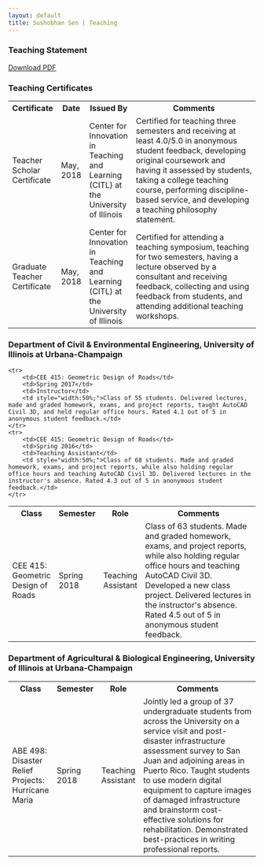 ```yaml
---
layout: default
title: Sushobhan Sen | Teaching
---
```


<div class="container">
	<div class="row">
		<div class="col-md-3 banner-custom">
			<h3 class="banner-title">Teaching Statement</h3>
			<a href="https://github.com/sushobhansen/Statements/blob/master/Teaching-Statement/sushobhan-sen-teaching-statement.pdf" target="_blank" class="banner-button"><i class="fa fa-cloud-download" aria-hidden="true"></i> Download PDF</a>
		</div><!--card-block-->
	</div><!--row-->
</div><!--container-->

### Teaching Certificates
<table class="table table-striped table-hover">
	<tr>
		<th>Certificate</th>
		<th>Date</th>
		<th>Issued By</th>
		<th>Comments</th>
	</tr>
	<tr>
		<td>Teacher Scholar Certificate</td>
		<td>May, 2018</td>
		<td>Center for Innovation in Teaching and Learning (CITL) at the University of Illinois</td>
		<td style="width:50%;">Certified for teaching three semesters and receiving at least 4.0/5.0 in anonymous student feedback, developing original coursework and having it assessed by students, taking a college teaching course, performing discipline-based service, and developing a teaching philosophy statement.</td>
	</tr>
	<tr>
		<td>Graduate Teacher Certificate</td>
		<td>May, 2018</td>
		<td>Center for Innovation in Teaching and Learning (CITL) at the University of Illinois</td>
		<td style="width:50%;">Certified for attending a teaching symposium, teaching for two semesters, having a lecture observed by a consultant and receiving feedback, collecting and using feedback from students, and attending additional teaching workshops.</td>
	</tr>
</table>

### Department of Civil & Environmental Engineering, University of Illinois at Urbana-Champaign
<table class="table table-striped table-hover">
	<tr>
		<th>Class</th>
		<th>Semester</th>
		<th>Role</th>
		<th>Comments</th>
	</tr>
	<tr>
		<td>CEE 415: Geometric Design of Roads</td>
		<td>Spring 2018</td>
		<td>Teaching Assistant</td>
		<td style="width:50%;">Class of 63 students. Made and graded homework, exams, and project reports, while also holding regular office hours and teaching AutoCAD Civil 3D. Developed a new class project. Delivered lectures in the instructor's absence. Rated 4.5 out of 5 in anonymous student feedback.</td>
	</tr>
	
	<tr>
		<td>CEE 415: Geometric Design of Roads</td>
		<td>Spring 2017</td>
		<td>Instructor</td>
		<td style="width:50%;">Class of 55 students. Delivered lectures, made and graded homework, exams, and project reports, taught AutoCAD Civil 3D, and held regular office hours. Rated 4.1 out of 5 in anonymous student feedback.</td>
	</tr>
	<tr>
		<td>CEE 415: Geometric Design of Roads</td>
		<td>Spring 2016</td>
		<td>Teaching Assistant</td>
		<td style="width:50%;">Class of 68 students. Made and graded homework, exams, and project reports, while also holding regular office hours and teaching AutoCAD Civil 3D. Delivered lectures in the instructor's absence. Rated 4.3 out of 5 in anonymous student feedback.</td>
	</tr>
</table>

### Department of Agricultural & Biological Engineering, University of Illinois at Urbana-Champaign
<table class="table table-striped table-hover">
	<tr>
		<th>Class</th>
		<th>Semester</th>
		<th>Role</th>
		<th>Comments</th>
	</tr>
	<tr>
		<td>ABE 498: Disaster Relief Projects:<br> Hurricane Maria</td>
		<td>Spring 2018</td>
		<td>Teaching Assistant</td>
		<td style="width:50%;">Jointly led a group of 37 undergraduate students from across the University on a service visit and post-disaster infrastructure assessment survey to San Juan and adjoining areas in Puerto Rico. Taught students to use modern digital equipment to capture images of damaged infrastructure and brainstorm cost-effective solutions for rehabilitation. Demonstrated best-practices in writing professional reports.</td>
	</tr>
</table>